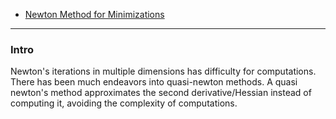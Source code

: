 - [Newton Method for Minimizations](Newton%20Method%20for%20Minimizations.md)


---
### **Intro**

Newton's iterations in multiple dimensions has difficulty for computations. There has been much endeavors into quasi-newton methods. A quasi newton's method approximates the second derivative/Hessian instead of computing it, avoiding the complexity of computations. 


